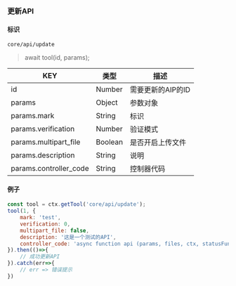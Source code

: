 
### 更新API

#### 标识

`core/api/update`

> await tool(id, params);

| KEY                    | 类型   | 描述                |
| ---------------------- | ------ | ------------------- |
| id                     | Number  | 需要更新的AIP的ID  |
| params                 | Object  | 参数对象           |
| params.mark            | String  | 标识               |
| params.verification    | Number  | 验证模式           |
| params.multipart_file  | Boolean | 是否开启上传文件   |
| params.description     | String  | 说明               |
| params.controller_code | String  | 控制器代码         |

#### 例子

```javascript
const tool = ctx.getTool('core/api/update');
tool(1, {
	mark: 'test',
	verification: 0,
	multipart_file: false,
	description: '这是一个测试的API',
	controller_code: 'async function api (params, files, ctx, statusFun) { return statusFun(); }'
}).then(()=>{
    // 成功更新API
}).catch(err=>{
    // err => 错误提示
})
```